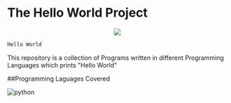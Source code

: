 # The Hello World Project

<p align="center">
  <a href="https://github.com/H4K3R13/readme-typing-svg"><img src="https://readme-typing-svg.herokuapp.com/?lines=;Hello%20World;Programs&font=Fira%20Code&center=true&width=440&height=45&color=f75c7e&vCenter=true&size=22"></a>
</p>

```bash
Hello World
```
This repository is a collection of Programs written in different Programming Languages which prints "Hello World"

##Programming Laguages Covered

![python](https://img.shields.io/static/v1?label=<LABEL>&message=python&color=green)
